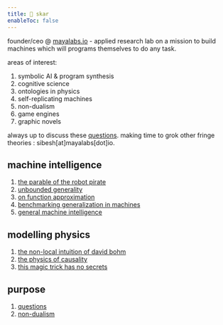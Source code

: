 ```yaml
---
title: 👾 skar
enableToc: false
---
```

founder/ceo @ [mayalabs.io](https://mayalabs.io) - applied research lab on a mission to build machines which will programs themselves to do any task.

areas of interest:

1. symbolic AI & program synthesis
2. cognitive science
3. ontologies in physics
4. self-replicating machines
5. non-dualism
5. game engines
6. graphic novels

always up to discuss these [questions](notes/questions). making time to grok other fringe theories : sibesh[at]mayalabs[dot]io. 


## machine intelligence
1. [the parable of the robot pirate](/notes/pirate)
2. [unbounded generality](/notes/unbounded)
3. [on function approximation](https://twitter.com/sibeshkar/status/1615804999463997441)
4. [benchmarking generalization in machines](https://blog.mayalabs.io/benchmark/)
5. [general machine intelligence](https://blog.mayalabs.io/general-machine-intelligence/)

## modelling physics
1. [the non-local intuition of david bohm](notes/bohm)
2. [the physics of causality](notes/causality)
3. [this magic trick has no secrets](notes/no-secrets)

## purpose
1. [questions](notes/questions)
2. [non-dualism](notes/nd)




